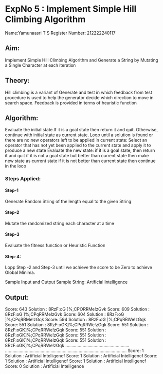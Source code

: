 # ExpNo 5 : Implement Simple Hill Climbing Algorithm
Name:Yamunaasri T S
Register Number: 212222240117

## Aim:
Implement Simple Hill Climbing Algorithm and Generate a String by Mutating a Single Character at each iteration

## Theory:
Hill climbing is a variant of Generate and test in which feedback from test procedure is used to help the generator decide which direction to move in search space. Feedback is provided in terms of heuristic function

## Algorithm:

Evaluate the initial state.If it is a goal state then return it and quit. Otherwise, continue with initial state as current state.
Loop until a solution is found or there are no new operators left to be applied in current state:
Select an operator that has not yet been applied to the current state and apply it to produce a new state
Evaluate the new state:
if it is a goal state, then return it and quit
if it is not a goal state but better than current state then make new state as current state
if it is not better than current state then continue in the loop
### Steps Applied:
#### Step-1
Generate Random String of the length equal to the given String

#### Step-2
Mutate the randomized string each character at a time

#### Step-3
Evaluate the fitness function or Heuristic Function

#### Step-4:
Lopp Step -2 and Step-3 until we achieve the score to be Zero to achieve Global Minima.

Sample Input and Output
Sample String:
Artificial Intelligence

## Output:
Score: 643 Solution : 8RzF:oG ]%;CPORRMe!zGvk
Score: 609 Solution : 8RzF:oG ]%;CPqRRMe!zGvk
Score: 604 Solution : 8RzF:oG ]%;CPqRRMe!zGqk
Score: 594 Solution : 8RzF:oG ]%;CPqRRWe!zGqk
Score: 551 Solution : 8RzF:oGK]%;CPqRRWe!zGqk
Score: 551 Solution : 8RzF:oGK]%;CPqRRWe!zGqk
Score: 551 Solution : 8RzF:oGK]%;CPqRRWe!zGqk
Score: 551 Solution : 8RzF:oGK]%;CPqRRWe!zGqk
Score: 551 Solution : 8RzF:oGK]%;CPqRRWe!zGqk
....................................................
..................................................
................................................
Score: 1 Solution : Artificial Intelligencf
Score: 1 Solution : Artificial Intelligencf
Score: 1 Solution : Artificial Intelligencf
Score: 1 Solution : Artificial Intelligencf
Score: 0 Solution : Artificial Intelligence
